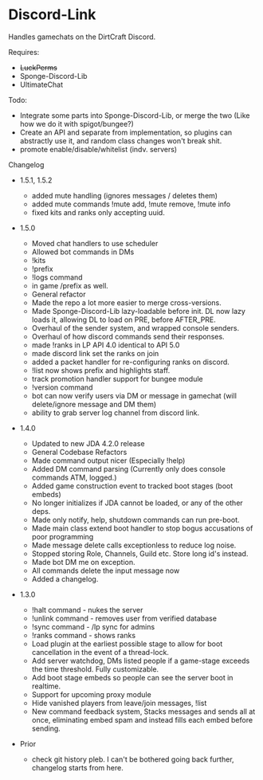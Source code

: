 # Discord-Link
Handles gamechats on the DirtCraft Discord.

Requires:
- ~~LuckPerms~~
- Sponge-Discord-Lib
- UltimateChat

Todo:
 - Integrate some parts into  Sponge-Discord-Lib, or merge the two (Like how we do it with spigot/bungee?)
 - Create an API and separate from implementation, so plugins can abstractly use it, and random class changes won't break shit.
 - promote enable/disable/whitelist (indv. servers)
 
Changelog
  - 1.5.1, 1.5.2
    - added mute handling (ignores messages / deletes them)
    - added mute commands !mute add, !mute remove, !mute info
    - fixed kits and ranks only accepting uuid.
  - 1.5.0
    - Moved chat handlers to use scheduler
    - Allowed bot commands in DMs
    - !kits
    - !prefix 
    - !logs command
    - in game /prefix as well.
    - General refactor
    - Made the repo a lot more easier to merge cross-versions.
    - Made Sponge-Discord-Lib lazy-loadable before init. DL now lazy loads it, allowing DL to load on PRE, before AFTER_PRE.
    - Overhaul of the sender system, and wrapped console senders. 
    - Overhaul of how discord commands send their responses.
    - made !ranks in LP API 4.0 identical to API 5.0
    - made discord link set the ranks on join
    - added a packet handler for re-configuring ranks on discord.
    - !list now shows prefix and highlights staff.
    - track promotion handler support for bungee module
    - !version command
    - bot can now verify users via DM  or message in gamechat (will delete/ignore message and DM them)
    - ability to grab server log channel from discord link.

  - 1.4.0
    - Updated to new JDA 4.2.0 release
    - General Codebase Refactors
    - Made command output nicer (Especially !help)
    - Added DM command parsing (Currently only does console commands ATM, logged.)
    - Added game construction event to tracked boot stages (boot embeds)
    - No longer initializes if JDA cannot be loaded, or any of the other deps.
    - Made only notify, help, shutdown commands can run pre-boot.
    - Made main class extend boot handler to stop bogus accusations of poor programming
    - Made message delete calls exceptionless to reduce log noise.
    - Stopped storing Role, Channels, Guild etc. Store long id's instead.
    - Made bot DM me on exception.
    - All commands delete the input message now
    - Added a changelog.
  
  - 1.3.0
    - !halt command - nukes the server
    - !unlink command - removes user from verified database
    - !sync command - /lp sync for admins
    - !ranks command - shows ranks
    - Load plugin at the earliest possible stage to allow for boot cancellation in the event of a thread-lock.
    - Add server watchdog, DMs listed people if a game-stage exceeds the time threshold. Fully customizable.
    - Add boot stage embeds so people can see the server boot in realtime.
    - Support for upcoming proxy module
    - Hide vanished players from leave/join messages, !list
    - New command feedback system, Stacks messages and sends all at once, eliminating embed spam and instead fills each embed before sending.
    
  - Prior
    - check git history pleb. I can't be bothered going back further, changelog starts from here.